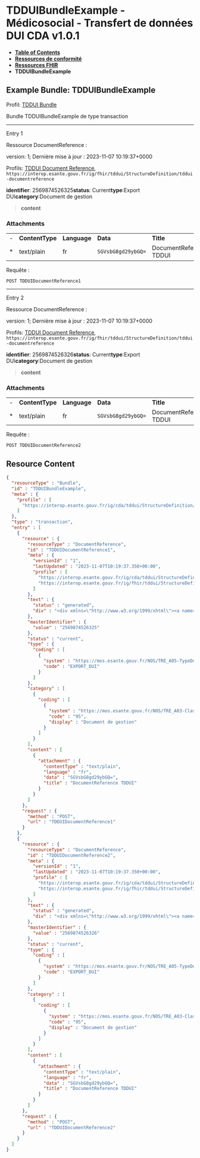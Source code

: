 # TDDUIBundleExample - Médicosocial - Transfert de données DUI CDA v1.0.1

* [**Table of Contents**](toc.md)
* [**Ressources de conformité**](ressources_conformite.md)
* [**Ressources FHIR**](artifacts.md)
* **TDDUIBundleExample**

## Example Bundle: TDDUIBundleExample

Profil: [TDDUI Bundle](StructureDefinition-tddui-bundle.md)

Bundle TDDUIBundleExample de type transaction

-------

Entry 1

Ressource DocumentReference :

> 

version: 1; Dernière mise à jour : 2023-11-07 10:19:37+0000

Profils: [TDDUI Document Reference](StructureDefinition-tddui-documentreference.md), `https://interop.esante.gouv.fr/ig/fhir/tddui/StructureDefinition/tddui-documentreference`

**identifier**: 2569874526325**status**: Current**type**:Export DUI**category**:Document de gestion
> **content**

### Attachments

| | | | | |
| :--- | :--- | :--- | :--- | :--- |
| - | **ContentType** | **Language** | **Data** | **Title** |
| * | text/plain | fr | `SGVsbG8gd29ybGQ=` | DocumentReference TDDUI |



Requête :

```
POST TDDUIDocumentReference1

```

-------

Entry 2

Ressource DocumentReference :

> 

version: 1; Dernière mise à jour : 2023-11-07 10:19:37+0000

Profils: [TDDUI Document Reference](StructureDefinition-tddui-documentreference.md), `https://interop.esante.gouv.fr/ig/fhir/tddui/StructureDefinition/tddui-documentreference`

**identifier**: 2569874526326**status**: Current**type**:Export DUI**category**:Document de gestion
> **content**

### Attachments

| | | | | |
| :--- | :--- | :--- | :--- | :--- |
| - | **ContentType** | **Language** | **Data** | **Title** |
| * | text/plain | fr | `SGVsbG8gd29ybGQ=` | DocumentReference TDDUI |



Requête :

```
POST TDDUIDocumentReference2

```



## Resource Content

```json
{
  "resourceType" : "Bundle",
  "id" : "TDDUIBundleExample",
  "meta" : {
    "profile" : [
      "https://interop.esante.gouv.fr/ig/cda/tddui/StructureDefinition/tddui-bundle"
    ]
  },
  "type" : "transaction",
  "entry" : [
    {
      "resource" : {
        "resourceType" : "DocumentReference",
        "id" : "TDDUIDocumentReference1",
        "meta" : {
          "versionId" : "1",
          "lastUpdated" : "2023-11-07T10:19:37.350+00:00",
          "profile" : [
            "https://interop.esante.gouv.fr/ig/cda/tddui/StructureDefinition/tddui-documentreference",
            "https://interop.esante.gouv.fr/ig/fhir/tddui/StructureDefinition/tddui-documentreference"
          ]
        },
        "text" : {
          "status" : "generated",
          "div" : "<div xmlns=\"http://www.w3.org/1999/xhtml\"><a name=\"DocumentReference_TDDUIDocumentReference1\"> </a><p class=\"res-header-id\"><b>Narratif généré : RéférenceDocument TDDUIDocumentReference1</b></p><a name=\"TDDUIDocumentReference1\"> </a><a name=\"hcTDDUIDocumentReference1\"> </a><div style=\"display: inline-block; background-color: #d9e0e7; padding: 6px; margin: 4px; border: 1px solid #8da1b4; border-radius: 5px; line-height: 60%\"><p style=\"margin-bottom: 0px\">version: 1; Dernière mise à jour : 2023-11-07 10:19:37+0000</p><p style=\"margin-bottom: 0px\">Profils: <a href=\"StructureDefinition-tddui-documentreference.html\">TDDUI Document Reference</a>, <code>https://interop.esante.gouv.fr/ig/fhir/tddui/StructureDefinition/tddui-documentreference</code></p></div><p><b>masterIdentifier</b>: 2569874526325</p><p><b>status</b>: Current</p><p><b>type</b>: <span title=\"Codes:{https://mos.esante.gouv.fr/NOS/TRE_A05-TypeDocComplementaire/FHIR/TRE-A05-TypeDocComplementaire EXPORT_DUI}\">Export DUI</span></p><p><b>category</b>: <span title=\"Codes:{https://mos.esante.gouv.fr/NOS/TRE_A03-ClasseDocument/FHIR/TRE-A03-ClasseDocument 95}\">Document de gestion</span></p><blockquote><p><b>content</b></p><h3>Attachments</h3><table class=\"grid\"><tr><td style=\"display: none\">-</td><td><b>ContentType</b></td><td><b>Language</b></td><td><b>Data</b></td><td><b>Title</b></td></tr><tr><td style=\"display: none\">*</td><td>text/plain</td><td>French</td><td><code>SGVsbG8gd29ybGQ=</code></td><td>DocumentReference TDDUI</td></tr></table></blockquote></div>"
        },
        "masterIdentifier" : {
          "value" : "2569874526325"
        },
        "status" : "current",
        "type" : {
          "coding" : [
            {
              "system" : "https://mos.esante.gouv.fr/NOS/TRE_A05-TypeDocComplementaire/FHIR/TRE-A05-TypeDocComplementaire",
              "code" : "EXPORT_DUI"
            }
          ]
        },
        "category" : [
          {
            "coding" : [
              {
                "system" : "https://mos.esante.gouv.fr/NOS/TRE_A03-ClasseDocument/FHIR/TRE-A03-ClasseDocument",
                "code" : "95",
                "display" : "Document de gestion"
              }
            ]
          }
        ],
        "content" : [
          {
            "attachment" : {
              "contentType" : "text/plain",
              "language" : "fr",
              "data" : "SGVsbG8gd29ybGQ=",
              "title" : "DocumentReference TDDUI"
            }
          }
        ]
      },
      "request" : {
        "method" : "POST",
        "url" : "TDDUIDocumentReference1"
      }
    },
    {
      "resource" : {
        "resourceType" : "DocumentReference",
        "id" : "TDDUIDocumentReference2",
        "meta" : {
          "versionId" : "1",
          "lastUpdated" : "2023-11-07T10:19:37.350+00:00",
          "profile" : [
            "https://interop.esante.gouv.fr/ig/cda/tddui/StructureDefinition/tddui-documentreference",
            "https://interop.esante.gouv.fr/ig/fhir/tddui/StructureDefinition/tddui-documentreference"
          ]
        },
        "text" : {
          "status" : "generated",
          "div" : "<div xmlns=\"http://www.w3.org/1999/xhtml\"><a name=\"DocumentReference_TDDUIDocumentReference2\"> </a><p class=\"res-header-id\"><b>Narratif généré : RéférenceDocument TDDUIDocumentReference2</b></p><a name=\"TDDUIDocumentReference2\"> </a><a name=\"hcTDDUIDocumentReference2\"> </a><div style=\"display: inline-block; background-color: #d9e0e7; padding: 6px; margin: 4px; border: 1px solid #8da1b4; border-radius: 5px; line-height: 60%\"><p style=\"margin-bottom: 0px\">version: 1; Dernière mise à jour : 2023-11-07 10:19:37+0000</p><p style=\"margin-bottom: 0px\">Profils: <a href=\"StructureDefinition-tddui-documentreference.html\">TDDUI Document Reference</a>, <code>https://interop.esante.gouv.fr/ig/fhir/tddui/StructureDefinition/tddui-documentreference</code></p></div><p><b>masterIdentifier</b>: 2569874526326</p><p><b>status</b>: Current</p><p><b>type</b>: <span title=\"Codes:{https://mos.esante.gouv.fr/NOS/TRE_A05-TypeDocComplementaire/FHIR/TRE-A05-TypeDocComplementaire EXPORT_DUI}\">Export DUI</span></p><p><b>category</b>: <span title=\"Codes:{https://mos.esante.gouv.fr/NOS/TRE_A03-ClasseDocument/FHIR/TRE-A03-ClasseDocument 95}\">Document de gestion</span></p><blockquote><p><b>content</b></p><h3>Attachments</h3><table class=\"grid\"><tr><td style=\"display: none\">-</td><td><b>ContentType</b></td><td><b>Language</b></td><td><b>Data</b></td><td><b>Title</b></td></tr><tr><td style=\"display: none\">*</td><td>text/plain</td><td>French</td><td><code>SGVsbG8gd29ybGQ=</code></td><td>DocumentReference TDDUI</td></tr></table></blockquote></div>"
        },
        "masterIdentifier" : {
          "value" : "2569874526326"
        },
        "status" : "current",
        "type" : {
          "coding" : [
            {
              "system" : "https://mos.esante.gouv.fr/NOS/TRE_A05-TypeDocComplementaire/FHIR/TRE-A05-TypeDocComplementaire",
              "code" : "EXPORT_DUI"
            }
          ]
        },
        "category" : [
          {
            "coding" : [
              {
                "system" : "https://mos.esante.gouv.fr/NOS/TRE_A03-ClasseDocument/FHIR/TRE-A03-ClasseDocument",
                "code" : "95",
                "display" : "Document de gestion"
              }
            ]
          }
        ],
        "content" : [
          {
            "attachment" : {
              "contentType" : "text/plain",
              "language" : "fr",
              "data" : "SGVsbG8gd29ybGQ=",
              "title" : "DocumentReference TDDUI"
            }
          }
        ]
      },
      "request" : {
        "method" : "POST",
        "url" : "TDDUIDocumentReference2"
      }
    }
  ]
}

```
